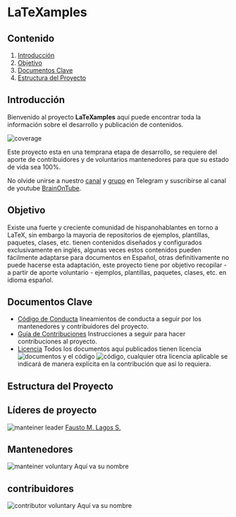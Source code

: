 # LaTeXamples

## Contenido

1. [Introducción](#Introducción)
2. [Objetivo](#Objetivo)
3. [Documentos Clave](#Documentos_Clave)
4. [Estructura del Proyecto](#Estructura)

## Introducción <a name = "Introducción"></a>

Bienvenido al proyecto **LaTeXamples** aquí puede encontrar toda la información sobre el desarrollo y publicación de contenidos.

![coverage](https://img.shields.io/badge/estado-10%25-yellowgreen)

Este proyecto esta en una temprana etapa de desarrollo, se requiere del aporte de contribuidores y de voluntarios mantenedores para que su estado de vida sea 100%.

No olvide unirse a nuestro [canal][1] y [grupo][2] en Telegram y suscribirse al canal de youtube [BrainOnTube][3].

## Objetivo <a name = "Objetivo"></a>
Existe una fuerte y creciente comunidad de hispanohablantes en torno a LaTeX, sin embargo la mayoría de repositorios de ejemplos, plantillas, paquetes, clases, etc. tienen contenidos diseñados y configurados exclusivamente en inglés, algunas veces estos contenidos pueden fácilmente adaptarse para documentos en Español, otras definitivamente no puede hacerse esta adaptación, este proyecto tiene por objetivo recopilar - a partir de aporte voluntario - ejemplos, plantillas, paquetes, clases, etc. en idioma español.

## Documentos Clave <a name = "Documentos_Clave"></a>
- [Código de Conducta][4] lineamientos de conducta a seguir por los mantenedores y contribuidores del proyecto.
- [Guía de Contribuciones][5] Instrucciones a seguir para hacer contribuciones al proyecto.
- [Licencia][6] Todos los documentos aquí publicados tienen licencia ![documentos](https://img.shields.io/badge/docs-CC4.0ByNCSA-lima) y el código ![código](https://img.shields.io/badge/code-LPPLv1.3c-lima), cualquier otra licencia aplicable se indicará de manera explícita en la contribución que así lo requiera.

## Estructura del Proyecto <a name = "Estructura"></a>

## Líderes de proyecto
![manteiner leader](https://img.shields.io/badge/manteiner-LEADER-lima) [Fausto M. Lagos S.](https://github.com/piratax007)

## Mantenedores
![manteiner voluntary](https://img.shields.io/badge/manteiner-VOLUNTARY-blue) Aquí va su nombre

## contribuidores
![contributor voluntary](https://img.shields.io/badge/contribuitor-VOLUNTARY-red) Aquí va su nombre

[1]: https://t.me/LaTeX4all_Channel
[2]: https://t.me/LaTeX4allGroup
[3]: https://youtube.com/c/BrainOnTube
[4]: https://github.com/piratax007/LaTeXamples/blob/master/CODE_OF_CONDUCT.md
[5]: https://github.com/piratax007/LaTeXamples/blob/master/Contribution%20Guidelines.md
[6]: https://github.com/piratax007/LaTeXamples/blob/master/License.md

